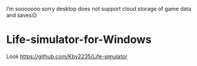 I’m sooooooo sorry desktop does not support cloud storage of game data and saves☹
# Life-simulator-for-Windows
Look https://github.com/Kby2235/Life-simulator
